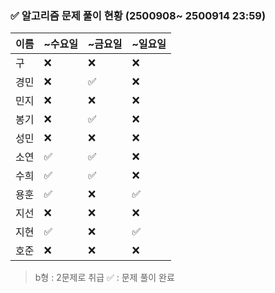 ### ✅ 알고리즘 문제 풀이 현황 (2500908~ 2500914 23:59)

| 이름   | ~수요일 | ~금요일 | ~일요일 | 
|--------|--------|--------|--------|
| 구     | ❌      | ❌     | ❌     | 
| 경민   | ❌      | ✅     | ❌     | 
| 민지   | ❌      | ❌     | ❌     | 
| 봉기   | ❌      | ✅     | ❌     | 
| 성민   | ❌      | ❌     | ❌     |
| 소연   | ✅      | ✅     | ❌     | 
| 수희   |✅      | ✅      | ❌     | 
| 용훈   | ✅      | ❌     | ✅     | 
| 지선   | ❌      | ❌     | ❌     | 
| 지현   | ✅      | ❌     | ✅     | 
| 호준   | ❌      | ❌     | ❌     |  

> b형 : 2문제로 취급
> ✅ : 문제 풀이 완료
